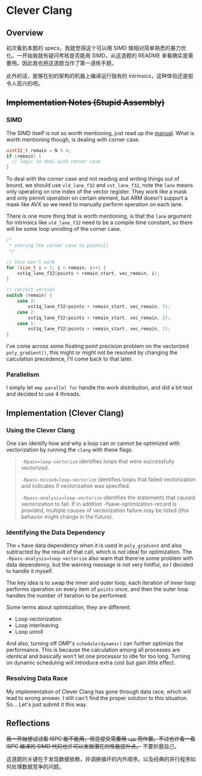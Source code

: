 # Clever Clang

## Overview

初次看到本题的 specs，我就觉得这个可以用 SIMD 做相对简单熟悉的暴力优化。一开始我就有疑问考核是否能用 SIMD，从这道题的 README 来看确实是需要用。因此我也把这道题当作了第一道练手题。

此外的话，能够在别的架构的机器上编译运行独有的 intrinsics，这种体验还是挺令人高兴的吧。

## ~~Implementation Notes (Stupid Assembly)~~

### SIMD

The SIMD itself is not so worth mentioning, just read up the [manual](https://developer.arm.com/architectures/instruction-sets/intrinsics). What is worth mentioning though, is dealing with corner case.

```c++
uint32_t remain = N % 4;
if (remain) {
  // logic to deal with corner case
}
```

To deal with the corner case and not reading and writing things out of bound, we should use `vld_lane_f32` and `vst_lane_f32`, note the `lane` means only operating on one index of the vector register. They work like a mask and only permit operation on certain element, but ARM doesn't support a mask like AVX so we need to manually perform operation on each lane.

There is one more thing that is worth mentioning, is that the `lane` argument for intrinsics like `vld_lane_f32` need to be a compile time constant, so there will be some loop unrolling of the corner case.

```cpp
/*
 * storing the corner case to points[]
 */

// this won't work
for (size_t i = 1; i < remain; i++) {
    vst1q_lane_f32(points + remain_start, vec_remain, i);
}

// correct version
switch (remain) {
    case 3:
        vst1q_lane_f32(points + remain_start, vec_remain, 3);
    case 2:
        vst1q_lane_f32(points + remain_start, vec_remain, 2);
    case 1:
        vst1q_lane_f32(points + remain_start, vec_remain, 1);
}
```

I've come across some floating point precision problem on the vectorized `poly_gradient()`, this might or might not be resolved by changing the calculation precedence, I'll come back to that later.

### Parallelism

I simply let `omp parallel for` handle the work distribution, and did a bit test and decided to use 4 threads.

## Implementation (Clever Clang)

### Using the Clever Clang

One can identify how and why a loop can or cannot be optimized with vectorization by running the `clang` with these flags.

> `-Rpass=loop-vectorize` identifies loops that were successfully vectorized.
> 
> `-Rpass-missed=loop-vectorize` identifies loops that failed vectorization and indicates if vectorization was specified.
> 
> `-Rpass-analysis=loop-vectorize` identifies the statements that caused vectorization to fail. If in addition -fsave-optimization-record is provided, multiple causes of vectorization failure may be listed (this behavior might change in the future).

### Identifying the Data Dependency

The `x` have data dependency when it is used in `poly_gradient` and also subtracted by the result of that call, which is not ideal for optimization. The `-Rpass-analysis=loop-vectorize` also warn that there're some problem with data dependency, but the warning message is not very hintful, so I decided to handle it myself.

The key idea is to swap the inner and outer loop, each iteration of inner loop performs operation on every item of `points` once, and then the outer loop handles the number of iteration to be performed.

Some terms about optimization, they are different:
- Loop vectorization
- Loop interleaving
- Loop unroll

And also, turning off OMP's `schedule(dynamic)` can further optimize the performance. This is because the calculation among all processes are identical and basically won't let one processor to idle for too long. Turning on dynamic scheduling will introduce extra cost but gain little effect.

### Resolving Data Race

My implementation of Clever Clang has gone through data race, which will lead to wrong answer. I still can't find the proper solution to this situation. So... Let's just submit it this way.

## Reflections

~~我一开始想试试看 ISPC 能不能用，但是提交需要用 `cpp` 而作罢。不过也许看一看 ISPC 编译的 SIMD 代码也许可以发掘潜在的性能提升点。~~ 不要折磨自己。

这道题的关键在于发现数据依赖，并调换循环的内外顺序。以及经典的并行程序如何处理数据竞争的问题。

